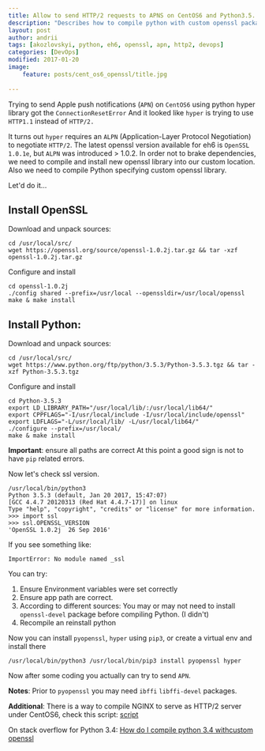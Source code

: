 ```yaml
---
title: Allow to send HTTP/2 requests to APNS on CentOS6 and Python3.5.
description: "Describes how to compile python with custom openssl package to allow issuing HTTP/2 requests to Apple Push Notifications Service"
layout: post
author: andrii
tags: [akozlovskyi, python, eh6, openssl, apn, http2, devops]
categories: [DevOps]
modified: 2017-01-20
image:
    feature: posts/cent_os6_openssl/title.jpg
    
---
```


Trying to send Apple push notifications (`APN`) on `CentOS6` using python hyper library got the ```ConnectionResetError```
And it looked like `hyper` is trying to use `HTTP1.1` instead of `HTTP/2.`

It turns out `hyper` requires an `ALPN` (Application-Layer Protocol Negotiation) to negotiate `HTTP/2`.
The latest openssl version available for eh6 is `OpenSSL 1.0.1e`, but `ALPN` was introduced > 1.0.2.
In order not to brake dependencies, we need to compile and install new openssl library into our custom location.
Also we need to compile Python specifying custom openssl library.

Let'd do it... 

<!-- more -->

## Install OpenSSL

Download and unpack sources:

```
cd /usr/local/src/
wget https://openssl.org/source/openssl-1.0.2j.tar.gz && tar -xzf openssl-1.0.2j.tar.gz
```

Configure and install

```
cd openssl-1.0.2j
./config shared --prefix=/usr/local --openssldir=/usr/local/openssl
make & make install
```

## Install Python:

Download and unpack sources:

```
cd /usr/local/src/
wget https://www.python.org/ftp/python/3.5.3/Python-3.5.3.tgz && tar -xzf Python-3.5.3.tgz
```

Configure and install

```
cd Python-3.5.3
export LD_LIBRARY_PATH="/usr/local/lib/:/usr/local/lib64/" 
export CPPFLAGS="-I/usr/local/include -I/usr/local/include/openssl"
export LDFLAGS="-L/usr/local/lib/ -L/usr/local/lib64/"
./configure --prefix=/usr/local/
make & make install
```

**Important**: ensure all paths are correct
At this point a good sign is not to have `pip` related errors.

Now let's check ssl version.

```
/usr/local/bin/python3
Python 3.5.3 (default, Jan 20 2017, 15:47:07) 
[GCC 4.4.7 20120313 (Red Hat 4.4.7-17)] on linux
Type "help", "copyright", "credits" or "license" for more information.
>>> import ssl
>>> ssl.OPENSSL_VERSION
'OpenSSL 1.0.2j  26 Sep 2016'
```

If you see something like:
```
ImportError: No module named _ssl
```

You can try:
1. Ensure Environment variables were set correctly
2. Ensure app path are correct.
3. According to different sources: You may or may not need to install `openssl-devel` package before compiling Python. (I didn't)
4. Recompile an reinstall python

Now you can install `pyopenssl`, `hyper` using `pip3`, or create a virtual env and install there

```
/usr/local/bin/python3 /usr/local/bin/pip3 install pyopenssl hyper
```

Now after some coding you actually can try to send `APN`.

**Notes**:
Prior to `pyopenssl` you may need `ibffi` `libffi-devel` packages.

**Additional**:
There is a way to compile NGINX to serve as HTTP/2 server under CentOS6, check this script: [script](https://gist.github.com/kennwhite/6b6250e635c45c92a118a7a5cdc052c6)

On stack overflow for Python 3.4: [How do I compile python 3.4 withcustom openssl](http://stackoverflow.com/questions/23548188/how-do-i-compile-python-3-4-with-custom-openssl)

